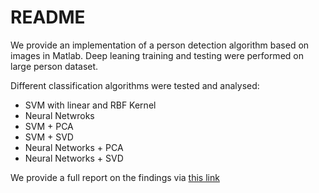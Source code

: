 # README #

We provide an implementation of a person detection algorithm based on images in Matlab.
Deep leaning training and testing were performed on large person dataset. 

Different classification algorithms were tested and analysed: 

 * SVM with linear and RBF Kernel
 * Neural Netwroks 
 * SVM + PCA 
 * SVM + SVD 
 * Neural Networks + PCA 
 * Neural Networks + SVD

We provide a full report on the findings via [this link](https://drive.google.com/file/d/0B9xjuFiZNvo4OTQ5WnROYmVlM28/view?usp=sharing)
